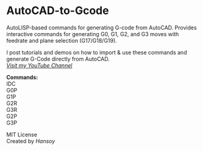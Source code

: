 # AutoCAD-to-Gcode
AutoLISP-based commands for generating G-code from AutoCAD. Provides interactive commands for generating G0, G1, G2, and G3 moves with feedrate and plane selection (G17/G18/G19).  

I post tutorials and demos on how to import & use these commands and generate G-Code directly from AutoCAD.  
*[Visit my YouTube Channel](https://www.youtube.com/@hansoy69)*  

**Commands:**  
IDC  
G0P  
G1P  
G2R  
G3R  
G2P  
G3P  

MIT License  
Created by *Hansoy*
